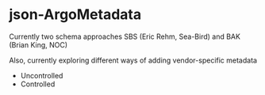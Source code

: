 # json-ArgoMetadata

Currently two schema approaches SBS (Eric Rehm, Sea-Bird) and BAK (Brian King, NOC)

Also, currently exploring different ways of adding vendor-specific metadata
* Uncontrolled
* Controlled
